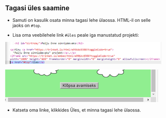 ## Tagasi üles saamine

+ Samuti on kasulik osata minna tagasi lehe ülaossa. HTML-il on selle jaoks on `#top`.

+ Lisa oma veebilehele link `#üles` peale iga manustatud projekti:

![kuvatõmmis](images/showcase-top-code.png)

![kuvatõmmis](images/showcase-top-output.png)

+ Katseta oma linke, klikkides Üles, et minna tagasi lehe ülaossa.